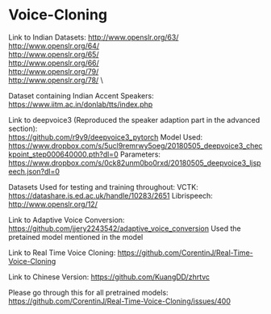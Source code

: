 # Voice-Cloning


Link to Indian Datasets:
http://www.openslr.org/63/ \
http://www.openslr.org/64/ \
http://www.openslr.org/65/ \
http://www.openslr.org/66/ \
http://www.openslr.org/79/ \
http://www.openslr.org/78/ \

Dataset containing Indian Accent Speakers:
https://www.iitm.ac.in/donlab/tts/index.php



Link to deepvoice3 (Reproduced the speaker adaption part in the advanced section): \
https://github.com/r9y9/deepvoice3_pytorch
Model Used:\
https://www.dropbox.com/s/5ucl9remrwy5oeg/20180505_deepvoice3_checkpoint_step000640000.pth?dl=0
Parameters:\
https://www.dropbox.com/s/0ck82unm0bo0rxd/20180505_deepvoice3_ljspeech.json?dl=0



Datasets Used for testing and training throughout:
VCTK:
https://datashare.is.ed.ac.uk/handle/10283/2651
Librispeech:
http://www.openslr.org/12/


Link to Adaptive Voice Conversion:
https://github.com/jjery2243542/adaptive_voice_conversion
Used the pretained model mentioned in the model


Link to Real Time Voice Cloning:
https://github.com/CorentinJ/Real-Time-Voice-Cloning

Link to Chinese Version:
https://github.com/KuangDD/zhrtvc

Please go through this for all pretrained models:
https://github.com/CorentinJ/Real-Time-Voice-Cloning/issues/400



